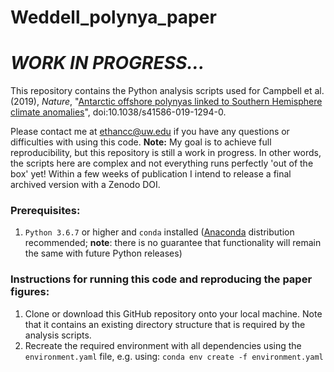 # Weddell_polynya_paper

# *WORK IN PROGRESS...*

This repository contains the Python analysis scripts used for Campbell et al. (2019), *Nature*, "[Antarctic offshore polynyas linked to Southern Hemisphere climate anomalies](https://www.nature.com/articles/s41586-019-1294-0)", doi:10.1038/s41586-019-1294-0.

Please contact me at [ethancc@uw.edu](mailto:ethancc@uw.edu) if you have any questions or difficulties with using this code. **Note:** My goal is to achieve full reproducibility, but this repository is still a work in progress. In other words, the scripts here are complex and not everything runs perfectly 'out of the box' yet! Within a few weeks of publication I intend to release a final archived version with a Zenodo DOI.

### Prerequisites:
1. `Python 3.6.7` or higher and `conda` installed ([Anaconda](https://www.anaconda.com/distribution/) distribution recommended; **note**: there is no guarantee that functionality will remain the same with future Python releases)

### Instructions for running this code and reproducing the paper figures:
1. Clone or download this GitHub repository onto your local machine. Note that it contains an existing directory structure that is required by the analysis scripts.
2. Recreate the required environment with all dependencies using the `environment.yaml` file, e.g. using:
```conda env create -f environment.yaml```
